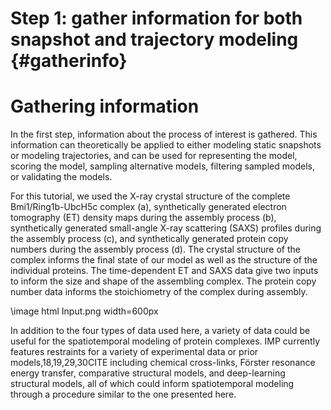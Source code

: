 Step 1: gather information for both snapshot and trajectory modeling {#gatherinfo}
====================================

# Gathering information

In the first step, information about the process of interest is gathered. This information can theoretically be applied to either modeling static snapshots or modeling trajectories, and can be used for representing the model, scoring the model, sampling alternative models, filtering sampled models, or validating the models.

For this tutorial, we used the X-ray crystal structure of the complete Bmi1/Ring1b-UbcH5c complex (a), synthetically generated electron tomography (ET) density maps during the assembly process (b), synthetically generated small-angle X-ray scattering (SAXS) profiles during the assembly process (c), and synthetically generated protein copy numbers during the assembly process (d). The crystal structure of the complex informs the final state of our model as well as the structure of the individual proteins. The time-dependent ET and SAXS data give two inputs to inform the size and shape of the assembling complex. The protein copy number data informs the stoichiometry of the complex during assembly.

\image html Input.png width=600px

In addition to the four types of data used here, a variety of data could be useful for the spatiotemporal modeling of protein complexes. IMP currently features  restraints for a variety of experimental data or prior models,18,19,29,30CITE including chemical cross-links, Förster resonance energy transfer, comparative structural models, and deep-learning structural models, all of which could inform spatiotemporal modeling through a procedure similar to the one presented here.